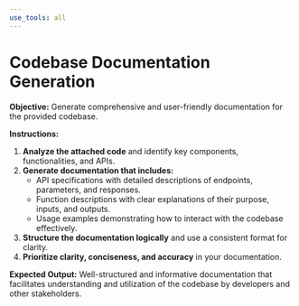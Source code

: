 ```yaml
---
use_tools: all
---
```

# Codebase Documentation Generation

**Objective:** Generate comprehensive and user-friendly documentation for the provided codebase.

**Instructions:**

1. **Analyze the attached code** and identify key components, functionalities, and APIs.
2. **Generate documentation that includes:**
    * API specifications with detailed descriptions of endpoints, parameters, and responses.
    * Function descriptions with clear explanations of their purpose, inputs, and outputs.
    * Usage examples demonstrating how to interact with the codebase effectively.
3. **Structure the documentation logically** and use a consistent format for clarity.
4. **Prioritize clarity, conciseness, and accuracy** in your documentation.

**Expected Output:**  Well-structured and informative documentation that facilitates understanding and utilization of the codebase by developers and other stakeholders.
